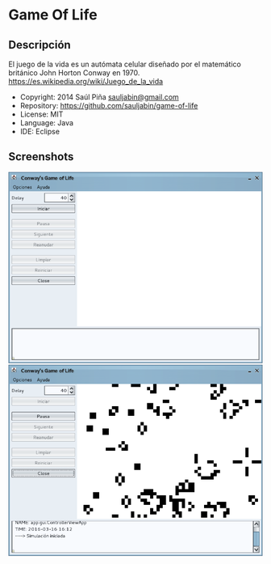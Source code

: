 Game Of Life
============

Descripción
-----------
El juego de la vida es un autómata celular diseñado por el matemático británico John Horton Conway en 1970.
https://es.wikipedia.org/wiki/Juego_de_la_vida


- Copyright: 2014 Saúl Piña <sauljabin@gmail.com>
- Repository: https://github.com/sauljabin/game-of-life
- License: MIT
- Language: Java
- IDE: Eclipse


Screenshots
------------
![](/documents/screenshot-1.png)
![](/documents/screenshot-2.png)
